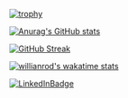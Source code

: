[![trophy](https://github-profile-trophy.vercel.app/?username=HugoSanctorum&theme=onedark&rank=SECRET,SSS,SS,S,AAA,AA,A&margin-w=10&margin-h=10)](https://github.com/ryo-ma/github-profile-trophy)

[![Anurag's GitHub stats](https://github-readme-stats.vercel.app/api?username=HugoSanctorum&show_icons=true&theme=dracula)](https://github.com/anuraghazra/github-readme-stats)

[![GitHub Streak](https://github-readme-streak-stats.herokuapp.com?user=HugoSanctorum&theme=horizon&locale=fr&mode=weekly&currStreakLabel=F8F8F2&dates=E5C07B&sideLabels=F8F8F2&currStreakNum=69B9D5&sideNums=69B9D5&fire=FF6E96&ring=FF6E96&border=F8F8F2&background=282A36)](https://git.io/streak-stats)

[![willianrod's wakatime stats](https://github-readme-stats.vercel.app/api/wakatime?username=@HugoSanctorum&theme=dracula)](https://github.com/anuraghazra/github-readme-stats)

[![LinkedInBadge](https://img.shields.io/badge/LinkedIn-blue?logo=linkedin&logoColor=white&style=plastic)](https://www.linkedin.com/in/hugo-sanctorum)

